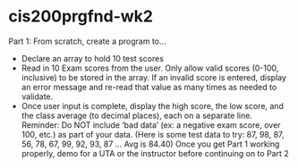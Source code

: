 # cis200prgfnd-wk2
Part 1: From scratch, create a program to…
- Declare an array to hold 10 test scores
- Read in 10 Exam scores from the user. Only allow valid scores (0-100, inclusive) to be stored in the
array. If an invalid score is entered, display an error message and re-read that value as many times as
needed to validate.
- Once user input is complete, display the high score, the low score, and the class average (to decimal
places), each on a separate line.
Reminder: Do NOT include ‘bad data’ (ex: a negative exam score, over 100, etc.) as part of your data.
(Here is some test data to try: 87, 98, 87, 56, 78, 67, 99, 92, 93, 87 … Avg is 84.40)
Once you get Part 1 working properly, demo for a UTA or the instructor before continuing on to Part 2

